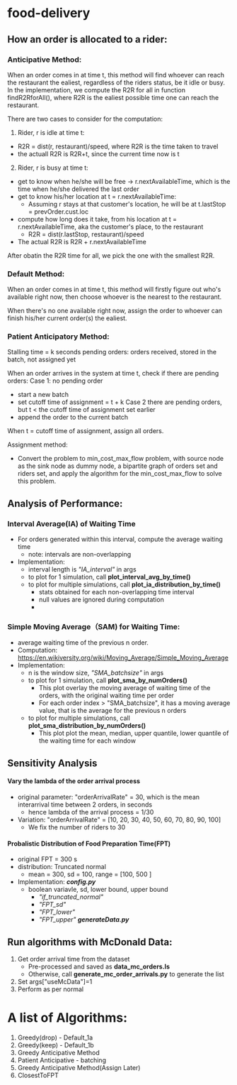 # food-delivery

## How an order is allocated to a rider:

### Anticipative Method:
When an order comes in at time t, this method will find whoever can reach the restaurant the ealiest, regardless of the riders status, be it idle or busy.
In the implementation, we compute the R2R for all in function findR2RforAll(), where R2R is the ealiest possible time one can reach the restaurant.

There are two cases to consider for the computation:

1. Rider, r is idle at time t:
- R2R = dist(r, restaurant)/speed, where R2R is the time taken to travel
- the actuall R2R is R2R+t, since the current time now is t

2. Rider, r is busy at time t:
- get to know when he/she will be free -> r.nextAvailableTime, which is the time when he/she delivered the last order
- get to know his/her location at t = r.nextAvailableTime:
  - Assuming r stays at that customer's location, he will be at t.lastStop = prevOrder.cust.loc
- compute how long does it take, from his location at t = r.nextAvailableTime, aka the customer's place, to the restaurant
  - R2R = dist(r.lastStop, restaurant)/speed
- The actual R2R is R2R + r.nextAvailableTime

After obatin the R2R time for all, we pick the one with the smallest R2R.

### Default Method:
When an order comes in at time t, this method will firstly figure out who's available right now, then choose whoever is the nearest to the restaurant.

When there's no one available right now, assign the order to whoever can finish his/her current order(s) the ealiest.

### Patient Anticipatory Method:

Stalling time = k seconds
pending orders: orders received, stored in the batch, not assigned yet

When an order arrives in the system at time t, check if there are pending orders:
Case 1: no pending order 
- start a new batch
- set cutoff time of assignment = t + k
Case 2 there are pending orders, but t < the cutoff time of assignment set earlier
- append the order to the current batch

When t = cutoff time of assignment, assign all orders.

Assignment method:
- Convert the problem to min_cost_max_flow problem, with source node as the sink node as dummy node, a bipartite graph of orders set and riders set, and apply the algorithm for the min_cost_max_flow to solve this problem.






## Analysis of Performance:

### Interval Average(IA) of Waiting Time 
- For orders generated within this interval, compute the average waiting time
    - note: intervals are non-overlapping
- Implementation:
    - interval length is *"IA_interval"* in args
    - to plot for 1 simulation, call **plot_interval_avg_by_time()**
    - to plot for multiple simulations, call **plot_ia_distribution_by_time()**
        - stats obtained for each non-overlapping time interval
        - null values are ignored during computation
        - 
### Simple Moving Average（SAM) for Waiting Time:
- average waiting time of the previous n order. 
- Computation: https://en.wikiversity.org/wiki/Moving_Average/Simple_Moving_Average
- Implementation: 
    - n is the window size, *"SMA_batchsize"* in args
    - to plot for 1 simulation, call **plot_sma_by_numOrders()**
        - This plot overlay the moving average of waiting time of the orders, with the original waiting time per order
        - For each order index > "SMA_batchsize", it has a moving average value, that is the average for the previous n orders
    - to plot for multiple simulations, call **plot_sma_distribution_by_numOrders()**
        - This plot plot the mean, median, upper quantile, lower quantile of the waiting time for each window

## Sensitivity Analysis

#### Vary the lambda of the order arrival process
- original parameter: "orderArrivalRate" = 30, which is the mean interarrival time between 2 orders, in seconds
    - hence lambda of the arrival process = 1/30
- Variation: "orderArrivalRate" = [10, 20, 30, 40, 50, 60, 70, 80, 90, 100]
    - We fix the number of riders to 30

#### Probalistic Distribution of Food Preparation Time(FPT)
- original FPT = 300 s
- distribution: Truncated normal
    - mean = 300, sd = 100, range = [100, 500 ]
    <!-- - mean = 15*60, sd = 2*60, range = [5*60, 30*60] -->
- Implementation:
    ***config.py***
    - boolean variavle, sd, lower bound, upper bound
        - *"if_truncated_normal"*
        - *"FPT_sd"*
        - *"FPT_lower"*
        - *"FPT_upper"*
    ***generateData.py***




## Run algorithms with McDonald Data:
1. Get order arrival time from the dataset
   - Pre-processed and saved as **data_mc_orders.ls**
   - Otherwise, call **generate_mc_order_arrivals.py** to generate the list
2. Set args["useMcData"]=1
3. Perform as per normal






# A list of Algorithms:
1. Greedy(drop) - Default_1a
2. Greedy(keep) - Default_1b
3. Greedy Anticipative Method
4. Patient Anticipative - batching
5. Greedy Anticipative Method(Assign Later)
6. ClosestToFPT

